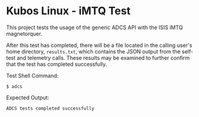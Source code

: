 # Kubos Linux  - iMTQ Test

This project tests the usage of the generic ADCS API with the ISIS iMTQ magnetorquer.

After this test has completed, there will be a file located in the calling user's home directory, `results.txt`,
which contains the JSON output from the self-test and telemetry calls. These results may be examined to further
confirm that the test has completed successfully.

Test Shell Command:

    $ adcs

Expected Output:

    ADCS tests completed successfully
